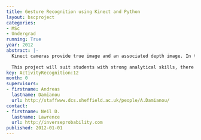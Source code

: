 ```yaml
---
title: Gesture Recognition using Kinect and Python
layout: bscproject
categories:
- MSc
- Undergrad
running: True
year: 2012
abstract: |-
  Kinect cameras provide true image and an associated depth image. In this project the focus will be on data from the Gesture Recognition Challenge for kinect: <http://www.kaggle.com/c/GestureChallenge/>. The student will participate in the challenge using state of the art machine learning techniques with the assistance of the Sheffield Machine Learning group. A gesture recognizer for the Kinect would enable a large range of new interfaces between the human and computer. Software for the project will be written according to the principles of open data science.
  
  This project will suit students with strong analytical skills, there will be a focus on linear algebra and probabilistic inference in the software.
key: ActivityRecognition:12
month: 0
supervisors:
- firstname: Andreas
  lastname: Damianou
  url: http://staffwww.dcs.sheffield.ac.uk/people/A.Damianou/
contact:
- firstname: Neil D.
  lastname: Lawrence
  url: http://inverseprobability.com
published: 2012-01-01
---
```

